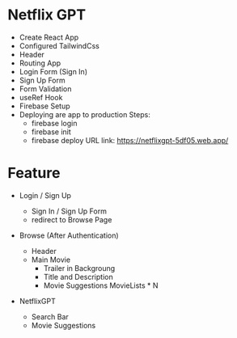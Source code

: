 # Netflix GPT

- Create React App
- Configured TailwindCss
- Header
- Routing App
- Login Form (Sign In)
- Sign Up Form
- Form Validation
- useRef Hook
- Firebase Setup
- Deploying are app to production
  Steps:
  - firebase login
  - firebase init
  - firebase deploy
    URL link: https://netflixgpt-5df05.web.app/

# Feature

- Login / Sign Up

  - Sign In / Sign Up Form
  - redirect to Browse Page

- Browse (After Authentication)

  - Header
  - Main Movie
    - Trailer in Backgroung
    - Title and Description
    - Movie Suggestions
      MovieLists \* N

- NetflixGPT
  - Search Bar
  - Movie Suggestions
